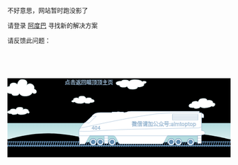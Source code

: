 不好意思，网站暂时跑没影了 
<br>

请登录 [阿度巴](https://adu8.top) 寻找新的解决方案

请反馈此问题：

<script src="https://utteranc.es/client.js"
        repo="chemtour/chemtour"
        issue-term="chemtour-enhancement-issues"
        label="🤝enhancement"
        theme="github-light"
        crossorigin="anonymous"
        async>
</script>

<!-- HTML代码 -->
<div class="main">
		  <div>
		    <svg xmlns="http://www.w3.org/2000/svg" viewBox="0 0 1000 355">
		  <g id="ocean">
		    <path id="sky" class="st0" d="M0 0h1000v203.1H0z"/>
		    <linearGradient id="water_1_" gradientUnits="userSpaceOnUse" x1="500" y1="354" x2="500" y2="200.667">
		      <stop offset="0" stop-color="#fff"/>
		      <stop offset="1" stop-color="#b3dcdf"/>
		    </linearGradient>
		    <path id="water" fill="url(#water_1_)" d="M0 200.7h1000V354H0z"/>
		    <path id="land" class="st0" d="M0 273.4h1000V354H0z"/>
		    <g id="bumps">
		      <path class="st0" d="M0 275.2s83.8-28 180-28 197 28 197 28H0z"/>
		    <path class="st0" d="M377 275.2s54.7-28 117.5-28 128.6 28 128.6 28H377z"/>
		    <path class="st0" d="M623.2 275.2s83.7-28 179.9-28 196.9 28 196.9 28H623.2z"/>
		      <path class="st0" d="M-998 275.2s83.8-28 180-28 197 28 197 28h-377z"/>
		      <path class="st0" d="M-621 275.2s54.7-28 117.5-28 128.6 28 128.6 28H-621z"/>
		      <path class="st0" d="M-374.8 275.2s83.7-28 179.9-28S2 275.2 2 275.2h-376.8z"/>
		    </g>
		  </g>
		  <g id="tracks">
		    <path class="st2" d="M9.8 282.4h-3L0 307.6h3z"/>
		    <path class="st2" d="M19.8 282.4h-3L10 307.6h3z"/>
		    <path class="st2" d="M29.8 282.4h-3L20 307.6h3z"/>
		    <path class="st2" d="M39.8 282.4h-3L30 307.6h3z"/>
		    <path class="st2" d="M49.8 282.4h-3L40 307.6h3z"/>
		    <path class="st2" d="M59.8 282.4h-3L50 307.6h3z"/>
		    <path class="st2" d="M69.8 282.4h-3L60 307.6h3z"/>
		    <path class="st2" d="M79.8 282.4h-3L70 307.6h3z"/>
		    <path class="st2" d="M89.8 282.4h-3L80 307.6h3z"/>
		    <path class="st2" d="M99.8 282.4h-3L90 307.6h3z"/>
		    <path class="st2" d="M109.8 282.4h-3l-6.8 25.2h3z"/>
		    <path class="st2" d="M119.8 282.4h-3l-6.8 25.2h3z"/>
		    <path class="st2" d="M129.8 282.4h-3l-6.8 25.2h3z"/>
		    <path class="st2" d="M139.8 282.4h-3l-6.8 25.2h3z"/>
		    <path class="st2" d="M149.8 282.4h-3l-6.8 25.2h3z"/>
		    <path class="st2" d="M159.8 282.4h-3l-6.8 25.2h3z"/>
		    <path class="st2" d="M169.8 282.4h-3l-6.8 25.2h3z"/>
		    <path class="st2" d="M179.8 282.4h-3l-6.8 25.2h3z"/>
		    <path class="st2" d="M189.8 282.4h-3l-6.8 25.2h3z"/>
		    <path class="st2" d="M199.8 282.4h-3l-6.8 25.2h3z"/>
		    <path class="st2" d="M209.8 282.4h-3l-6.8 25.2h3z"/>
		    <path class="st2" d="M219.8 282.4h-3l-6.8 25.2h3z"/>
		    <path class="st2" d="M229.8 282.4h-3l-6.8 25.2h3z"/>
		    <path class="st2" d="M239.8 282.4h-3l-6.8 25.2h3z"/>
		    <path class="st2" d="M249.8 282.4h-3l-6.8 25.2h3z"/>
		    <path class="st2" d="M259.8 282.4h-3l-6.8 25.2h3z"/>
		    <path class="st2" d="M269.8 282.4h-3l-6.8 25.2h3z"/>
		    <path class="st2" d="M279.8 282.4h-3l-6.8 25.2h3z"/>
		    <path class="st2" d="M289.8 282.4h-3l-6.8 25.2h3z"/>
		    <path class="st2" d="M299.8 282.4h-3l-6.8 25.2h3z"/>
		    <path class="st2" d="M309.8 282.4h-3l-6.8 25.2h3z"/>
		    <path class="st2" d="M319.8 282.4h-3l-6.8 25.2h3z"/>
		    <path class="st2" d="M329.8 282.4h-3l-6.8 25.2h3z"/>
		    <path class="st2" d="M339.8 282.4h-3l-6.8 25.2h3z"/>
		    <path class="st2" d="M349.8 282.4h-3l-6.8 25.2h3z"/>
		    <path class="st2" d="M359.8 282.4h-3l-6.8 25.2h3z"/>
		    <path class="st2" d="M369.8 282.4h-3l-6.8 25.2h3z"/>
		    <path class="st2" d="M379.8 282.4h-3l-6.8 25.2h3z"/>
		    <path class="st2" d="M389.8 282.4h-3l-6.8 25.2h3z"/>
		    <path class="st2" d="M399.8 282.4h-3l-6.8 25.2h3z"/>
		    <path class="st2" d="M409.8 282.4h-3l-6.8 25.2h3z"/>
		    <path class="st2" d="M419.8 282.4h-3l-6.8 25.2h3z"/>
		    <path class="st2" d="M429.8 282.4h-3l-6.8 25.2h3z"/>
		    <path class="st2" d="M439.8 282.4h-3l-6.8 25.2h3z"/>
		    <path class="st2" d="M449.8 282.4h-3l-6.8 25.2h3z"/>
		    <path class="st2" d="M459.8 282.4h-3l-6.8 25.2h3z"/>
		    <path class="st2" d="M469.8 282.4h-3l-6.8 25.2h3z"/>
		    <path class="st2" d="M479.8 282.4h-3l-6.8 25.2h3z"/>
		    <path class="st2" d="M489.8 282.4h-3l-6.8 25.2h3z"/>
		    <path class="st2" d="M499.8 282.4h-3l-6.8 25.2h3z"/>
		    <path class="st2" d="M1000 282.4h-3l-6.8 25.2h3z"/>
		    <path class="st2" d="M990 282.4h-3l-6.8 25.2h3z"/>
		    <path class="st2" d="M980 282.4h-3l-6.8 25.2h3z"/>
		    <path class="st2" d="M970 282.4h-3l-6.8 25.2h3z"/>
		    <path class="st2" d="M960 282.4h-3l-6.8 25.2h3z"/>
		    <path class="st2" d="M950 282.4h-3l-6.8 25.2h3z"/>
		    <path class="st2" d="M940 282.4h-3l-6.8 25.2h3z"/>
		    <path class="st2" d="M930 282.4h-3l-6.8 25.2h3z"/>
		    <path class="st2" d="M920 282.4h-3l-6.8 25.2h3z"/>
		    <path class="st2" d="M910 282.4h-3l-6.8 25.2h3z"/>
		    <path class="st2" d="M900 282.4h-3l-6.8 25.2h3z"/>
		    <path class="st2" d="M890 282.4h-3l-6.8 25.2h3z"/>
		    <path class="st2" d="M880 282.4h-3l-6.8 25.2h3z"/>
		    <path class="st2" d="M870 282.4h-3l-6.8 25.2h3z"/>
		    <path class="st2" d="M860 282.4h-3l-6.8 25.2h3z"/>
		    <path class="st2" d="M850 282.4h-3l-6.8 25.2h3z"/>
		    <path class="st2" d="M840 282.4h-3l-6.8 25.2h3z"/>
		    <path class="st2" d="M830 282.4h-3l-6.8 25.2h3z"/>
		    <path class="st2" d="M820 282.4h-3l-6.8 25.2h3z"/>
		    <path class="st2" d="M810 282.4h-3l-6.8 25.2h3z"/>
		    <path class="st2" d="M800 282.4h-3l-6.8 25.2h3z"/>
		    <path class="st2" d="M790 282.4h-3l-6.8 25.2h3z"/>
		    <path class="st2" d="M780 282.4h-3l-6.8 25.2h3z"/>
		    <path class="st2" d="M770 282.4h-3l-6.8 25.2h3z"/>
		    <path class="st2" d="M760 282.4h-3l-6.8 25.2h3z"/>
		    <path class="st2" d="M750 282.4h-3l-6.8 25.2h3z"/>
		    <path class="st2" d="M740 282.4h-3l-6.8 25.2h3z"/>
		    <path class="st2" d="M730 282.4h-3l-6.8 25.2h3z"/>
		    <path class="st2" d="M720 282.4h-3l-6.8 25.2h3z"/>
		    <path class="st2" d="M710 282.4h-3l-6.8 25.2h3z"/>
		    <path class="st2" d="M700 282.4h-3l-6.8 25.2h3z"/>
		    <path class="st2" d="M690 282.4h-3l-6.8 25.2h3z"/>
		    <path class="st2" d="M680 282.4h-3l-6.8 25.2h3z"/>
		    <path class="st2" d="M670 282.4h-3l-6.8 25.2h3z"/>
		    <path class="st2" d="M660 282.4h-3l-6.8 25.2h3z"/>
		    <path class="st2" d="M650 282.4h-3l-6.8 25.2h3z"/>
		    <path class="st2" d="M640 282.4h-3l-6.8 25.2h3z"/>
		    <path class="st2" d="M630 282.4h-3l-6.8 25.2h3z"/>
		    <path class="st2" d="M620 282.4h-3l-6.8 25.2h3z"/>
		    <path class="st2" d="M610 282.4h-3l-6.8 25.2h3z"/>
		    <path class="st2" d="M600 282.4h-3l-6.8 25.2h3z"/>
		    <path class="st2" d="M590 282.4h-3l-6.8 25.2h3z"/>
		    <path class="st2" d="M580 282.4h-3l-6.8 25.2h3z"/>
		    <path class="st2" d="M570 282.4h-3l-6.8 25.2h3z"/>
		    <path class="st2" d="M560 282.4h-3l-6.8 25.2h3z"/>
		    <g>
		      <path class="st2" d="M-490.2 282.4h-3l-6.8 25.2h3z"/>
		      <path class="st2" d="M-480.2 282.4h-3l-6.8 25.2h3z"/>
		      <path class="st2" d="M-470.2 282.4h-3l-6.8 25.2h3z"/>
		      <path class="st2" d="M-460.2 282.4h-3l-6.8 25.2h3z"/>
		      <path class="st2" d="M-450.2 282.4h-3l-6.8 25.2h3z"/>
		      <path class="st2" d="M-440.2 282.4h-3l-6.8 25.2h3z"/>
		      <path class="st2" d="M-430.2 282.4h-3l-6.8 25.2h3z"/>
		      <path class="st2" d="M-420.2 282.4h-3l-6.8 25.2h3z"/>
		      <path class="st2" d="M-410.2 282.4h-3l-6.8 25.2h3z"/>
		      <path class="st2" d="M-400.2 282.4h-3l-6.8 25.2h3z"/>
		      <path class="st2" d="M-390.2 282.4h-3l-6.8 25.2h3z"/>
		      <path class="st2" d="M-380.2 282.4h-3l-6.8 25.2h3z"/>
		      <path class="st2" d="M-370.2 282.4h-3l-6.8 25.2h3z"/>
		      <path class="st2" d="M-360.2 282.4h-3l-6.8 25.2h3z"/>
		      <path class="st2" d="M-350.2 282.4h-3l-6.8 25.2h3z"/>
		      <path class="st2" d="M-340.2 282.4h-3l-6.8 25.2h3z"/>
		      <path class="st2" d="M-330.2 282.4h-3l-6.8 25.2h3z"/>
		      <path class="st2" d="M-320.2 282.4h-3l-6.8 25.2h3z"/>
		      <path class="st2" d="M-310.2 282.4h-3l-6.8 25.2h3z"/>
		      <path class="st2" d="M-300.2 282.4h-3l-6.8 25.2h3z"/>
		      <path class="st2" d="M-290.2 282.4h-3l-6.8 25.2h3z"/>
		      <path class="st2" d="M-280.2 282.4h-3l-6.8 25.2h3z"/>
		      <path class="st2" d="M-270.2 282.4h-3l-6.8 25.2h3z"/>
		      <path class="st2" d="M-260.2 282.4h-3l-6.8 25.2h3z"/>
		      <path class="st2" d="M-250.2 282.4h-3l-6.8 25.2h3z"/>
		      <path class="st2" d="M-240.2 282.4h-3l-6.8 25.2h3z"/>
		      <path class="st2" d="M-230.2 282.4h-3l-6.8 25.2h3z"/>
		      <path class="st2" d="M-220.2 282.4h-3l-6.8 25.2h3z"/>
		      <path class="st2" d="M-210.2 282.4h-3l-6.8 25.2h3z"/>
		      <path class="st2" d="M-200.2 282.4h-3l-6.8 25.2h3z"/>
		      <path class="st2" d="M-190.2 282.4h-3l-6.8 25.2h3z"/>
		      <path class="st2" d="M-180.2 282.4h-3l-6.8 25.2h3z"/>
		      <path class="st2" d="M-170.2 282.4h-3l-6.8 25.2h3z"/>
		      <path class="st2" d="M-160.2 282.4h-3l-6.8 25.2h3z"/>
		      <path class="st2" d="M-150.2 282.4h-3l-6.8 25.2h3z"/>
		      <path class="st2" d="M-140.2 282.4h-3l-6.8 25.2h3z"/>
		      <path class="st2" d="M-130.2 282.4h-3l-6.8 25.2h3z"/>
		      <path class="st2" d="M-120.2 282.4h-3l-6.8 25.2h3z"/>
		      <path class="st2" d="M-110.2 282.4h-3l-6.8 25.2h3z"/>
		      <path class="st2" d="M-100.2 282.4h-3l-6.8 25.2h3z"/>
		      <path class="st2" d="M-90.2 282.4h-3l-6.8 25.2h3z"/>
		      <path class="st2" d="M-80.2 282.4h-3l-6.8 25.2h3z"/>
		      <path class="st2" d="M-70.2 282.4h-3l-6.8 25.2h3z"/>
		      <path class="st2" d="M-60.2 282.4h-3l-6.8 25.2h3z"/>
		      <path class="st2" d="M-50.2 282.4h-3l-6.8 25.2h3z"/>
		      <path class="st2" d="M-40.2 282.4h-3l-6.8 25.2h3z"/>
		      <path class="st2" d="M-30.2 282.4h-3l-6.8 25.2h3z"/>
		      <path class="st2" d="M-20.2 282.4h-3l-6.8 25.2h3z"/>
		      <path class="st2" d="M-10.2 282.4h-3l-6.8 25.2h3z"/>
		      <path class="st2" d="M-.2 282.4h-3l-6.8 25.2h3z"/>
		      <path class="st2" d="M500 282.4h-3l-6.8 25.2h3z"/>
		      <path class="st2" d="M490 282.4h-3l-6.8 25.2h3z"/>
		      <path class="st2" d="M480 282.4h-3l-6.8 25.2h3z"/>
		      <path class="st2" d="M470 282.4h-3l-6.8 25.2h3z"/>
		      <path class="st2" d="M460 282.4h-3l-6.8 25.2h3z"/>
		      <path class="st2" d="M450 282.4h-3l-6.8 25.2h3z"/>
		      <path class="st2" d="M440 282.4h-3l-6.8 25.2h3z"/>
		      <path class="st2" d="M430 282.4h-3l-6.8 25.2h3z"/>
		      <path class="st2" d="M420 282.4h-3l-6.8 25.2h3z"/>
		      <path class="st2" d="M410 282.4h-3l-6.8 25.2h3z"/>
		      <path class="st2" d="M400 282.4h-3l-6.8 25.2h3z"/>
		      <path class="st2" d="M390 282.4h-3l-6.8 25.2h3z"/>
		      <path class="st2" d="M380 282.4h-3l-6.8 25.2h3z"/>
		      <path class="st2" d="M370 282.4h-3l-6.8 25.2h3z"/>
		      <path class="st2" d="M360 282.4h-3l-6.8 25.2h3z"/>
		      <path class="st2" d="M350 282.4h-3l-6.8 25.2h3z"/>
		      <path class="st2" d="M340 282.4h-3l-6.8 25.2h3z"/>
		      <path class="st2" d="M330 282.4h-3l-6.8 25.2h3z"/>
		      <path class="st2" d="M320 282.4h-3l-6.8 25.2h3z"/>
		      <path class="st2" d="M310 282.4h-3l-6.8 25.2h3z"/>
		      <path class="st2" d="M300 282.4h-3l-6.8 25.2h3z"/>
		      <path class="st2" d="M290 282.4h-3l-6.8 25.2h3z"/>
		      <path class="st2" d="M280 282.4h-3l-6.8 25.2h3z"/>
		      <path class="st2" d="M270 282.4h-3l-6.8 25.2h3z"/>
		      <path class="st2" d="M260 282.4h-3l-6.8 25.2h3z"/>
		      <path class="st2" d="M250 282.4h-3l-6.8 25.2h3z"/>
		      <path class="st2" d="M240 282.4h-3l-6.8 25.2h3z"/>
		      <path class="st2" d="M230 282.4h-3l-6.8 25.2h3z"/>
		      <path class="st2" d="M220 282.4h-3l-6.8 25.2h3z"/>
		      <path class="st2" d="M210 282.4h-3l-6.8 25.2h3z"/>
		      <path class="st2" d="M200 282.4h-3l-6.8 25.2h3z"/>
		      <path class="st2" d="M190 282.4h-3l-6.8 25.2h3z"/>
		      <path class="st2" d="M180 282.4h-3l-6.8 25.2h3z"/>
		      <path class="st2" d="M170 282.4h-3l-6.8 25.2h3z"/>
		      <path class="st2" d="M160 282.4h-3l-6.8 25.2h3z"/>
		      <path class="st2" d="M150 282.4h-3l-6.8 25.2h3z"/>
		      <path class="st2" d="M140 282.4h-3l-6.8 25.2h3z"/>
		      <path class="st2" d="M130 282.4h-3l-6.8 25.2h3z"/>
		      <path class="st2" d="M120 282.4h-3l-6.8 25.2h3z"/>
		      <path class="st2" d="M110 282.4h-3l-6.8 25.2h3z"/>
		      <path class="st2" d="M100 282.4h-3l-6.8 25.2h3z"/>
		      <path class="st2" d="M90 282.4h-3l-6.8 25.2h3z"/>
		      <path class="st2" d="M80 282.4h-3l-6.8 25.2h3z"/>
		      <path class="st2" d="M70 282.4h-3l-6.8 25.2h3z"/>
		      <path class="st2" d="M60 282.4h-3l-6.8 25.2h3z"/>
		    </g>
		    <path class="st2" d="M550 282.4h-3l-6.8 25.2h3z"/>
		    <path class="st2" d="M540 282.4h-3l-6.8 25.2h3z"/>
		    <path class="st2" d="M530 282.4h-3l-6.8 25.2h3z"/>
		    <path class="st2" d="M520 282.4h-3l-6.8 25.2h3z"/>
		    <path class="st2" d="M510 282.4h-3l-6.8 25.2h3z"/>
		    <path class="st2" d="M550 282.4h-3l-6.8 25.2h3z"/>
		    <path class="st2" d="M540 282.4h-3l-6.8 25.2h3z"/>
		    <path class="st2" d="M530 282.4h-3l-6.8 25.2h3z"/>
		    <path class="st2" d="M520 282.4h-3l-6.8 25.2h3z"/>
		    <path class="st2" d="M510 282.4h-3l-6.8 25.2h3z"/>
		    <path class="st3" d="M-499.5 300.2H1000v5.1H-499.5z"/>
		    <path class="st3" d="M-499.5 283.8H1000v2.8H-499.5z"/>
		  </g>
		  <g id="cloudsAll">
		    <path id="cloud1" class="st4" d="M19.5 69.7s-21.3.5-25-12.2c0 0-4.3-21.3 16-21.8 0 0-2.1-12.2 12.2-14.9 0 0 15-3.2 21.3 6.9 0 0 3.6-20.7 17.8-22.3 0 0 24-3 26.6 13.1 0 0 .1 9.5-2.8 13.5 0 0 9.5-15 26.5-4.8 0 0 12.1 7.9 7 20.2 0 0 16 4.8 10.1 18.1 0 0-10.2 8.5-17.1-1.1 0 0-5.5 16-32.5 16 0 0-19.1 2.1-27-13.3 0 0 .5 10.1-13.3 10.6-.1 0-20.3 3.2-19.8-8z"/>
		    <path id="cloud3" class="st4" d="M836 132s-18.3 2.1-22.2-4.9c0 0-4.9-11.8 12.5-13.8 0 0-2.5-6.8 9.7-9.6 0 0 12.7-3.1 18.7 2.1 0 0 2-12.2 14-14.3 0 0 16.6-3.3 23.7 2.1 0 0 4.8 3.9 2.4 6.5 0 0 3.1-4.8 18.4-.4 0 0 10.9 3.5 7.2 11 0 0 13.8-1.5 9.7 9.5 0 0-4.1 10.8-15.5 4.8 0 0-3.1 5.6-26.4 7.9 0 0-16.3 2.8-24-5.3 0 0 1 5.7-10.8 7.2-.1.1-17.2 3.6-17.4-2.8z"/>
		    <path id="cloud2" class="st4" d="M19.3 159.5s-15.9.6-18.8-5.1c0 0-3.4-9.5 11.7-10.1 0 0-1.7-5.5 9-6.9 0 0 11.2-1.7 16 2.8 0 0 2.5-9.4 13.1-10.3 0 0 17.9-1.8 20 5.4 0 0 .2 4.3-2 6.1 0 0 6.9-6.9 19.8-2.6 0 0 9.1 3.4 5.5 9 0 0 6.5 0 4.5 6.7 0 0-2.6 5.6-9.6 1 0 0-4 7.3-24.2 7.7 0 0-14.2 1.3-20.4-5.5 0 0 .5 4.5-9.8 5 0 .1-15 1.8-14.8-3.2z"/>
		    <path id="cloud4" class="st4" d="M370.3 109.5s15.9.6 18.8-5.1c0 0 3.4-9.5-11.7-10.1 0 0 1.7-5.5-9-6.9 0 0-11.2-1.7-16 2.8 0 0-2.5-9.4-13.1-10.3 0 0-17.9-1.8-20 5.4 0 0-.2 4.3 2 6.1 0 0-6.9-6.9-19.8-2.6 0 0-9.1 3.4-5.5 9 0 0-12 1.9-7.7 8 0 0 7.5 4 12.8-.2 0 0 4 7.3 24.2 7.7 0 0 14.2 1.3 20.4-5.5 0 0-.5 4.5 9.8 5 0 0 15.1 1.7 14.8-3.3z"/>
		    <path id="cloud5" class="st4" d="M511.7 12.4s-21.3-.3-25 7c0 0-4.3 12.2 16 12.5 0 0-2.1 7 12.2 8.6 0 0 15 1.8 21.3-4 0 0 3.6 11.9 17.8 12.8 0 0 19.5 1.6 27-4.4 0 0 5-4.4 2.1-6.7 0 0 4.1 4.4 21.2-1.5 0 0 12.1-4.6 7-11.6 0 0 16-2.8 10.1-10.4 0 0-10.2-4.9-17.1.6 0 0-5.5-9.2-32.5-9.2 0 0-19.1-1.2-27 7.6 0 0 .5-5.8-13.3-6.1-.1.2-20.3-1.6-19.8 4.8z"/>
		  </g>
		  <g id="train">
		    <path fill="#b3dcdf" d="M344.5 248.5h507.2v37.8H344.5z"/>
		    <g id="wheels">
		      <circle class="st6" cx="384.1" cy="285.6" r="15.1"/>
		      <path class="st2" d="M384.1 295.7c-5.6 0-10.1-4.5-10.1-10.1s4.5-10.1 10.1-10.1 10.1 4.5 10.1 10.1c0 5.5-4.6 10.1-10.1 10.1z"/>
		      <circle class="st6" cx="416.1" cy="285.6" r="15.1"/>
		      <path class="st2" d="M416.1 295.7c-5.6 0-10.1-4.5-10.1-10.1s4.5-10.1 10.1-10.1 10.1 4.5 10.1 10.1c0 5.5-4.6 10.1-10.1 10.1z"/>
		      <circle class="st6" cx="469.1" cy="285.6" r="15.1"/>
		      <path class="st2" d="M469.1 295.7c-5.6 0-10.1-4.5-10.1-10.1s4.5-10.1 10.1-10.1 10.1 4.5 10.1 10.1c0 5.5-4.6 10.1-10.1 10.1z"/>
		      <circle class="st6" cx="734.1" cy="285.6" r="15.1"/>
		      <path class="st2" d="M734.1 295.7c-5.6 0-10.1-4.5-10.1-10.1s4.5-10.1 10.1-10.1 10.1 4.5 10.1 10.1c0 5.5-4.6 10.1-10.1 10.1z"/>
		      <circle class="st6" cx="766.1" cy="285.6" r="15.1"/>
		      <path class="st2" d="M766.1 295.7c-5.6 0-10.1-4.5-10.1-10.1s4.5-10.1 10.1-10.1 10.1 4.5 10.1 10.1c0 5.5-4.6 10.1-10.1 10.1z"/>
		      <circle class="st6" cx="821.1" cy="285.6" r="15.1"/>
		      <path class="st2" d="M821.1 295.7c-5.6 0-10.1-4.5-10.1-10.1s4.5-10.1 10.1-10.1 10.1 4.5 10.1 10.1c0 5.5-4.6 10.1-10.1 10.1z"/>
		    </g>
		    <path id="bracefront" class="st7" d="M383.2 285.6h88.1"/>
		    <path id="braceback" class="st7" d="M733.2 285.6h88.1"/>
		    <g id="car-layers">
		      <path id="car" class="st8" d="M321.8 300.7v-32.4s1.2.7-1.5-2.4v-29.1s3.1-11.6 10.7-21.1c0 0 7.6-12 15.5-17.5h1.3s10.2-4.9 30.9-28h.6s-.9-1.4 0-2.7c0 0 10.1-10.5 21-12.3 0 0 9.4-1.8 20.2-1.8h47.7V151H492v-1.1h10.1v1.1h19v2.2s8.2.9 19.2-4.2c0 0 1.4-1.1 28.8-1.1h291.5v6.8h7.5v2.2s12.2-.6 12.2 9.8V177l-10-.1v57.9s14.9-.5 14.9 10.2c0 0 1 9-14.9 8.9v3.8H719.5s-2.4.1-4.3 3l-15 29s-2.9 5.1-10.8 5.1H504.3s-2.9.1-6.1-5l-13.1-25s-4.5-7.1-11.8-7.1H369v2.4s-3.2 1.3-7.1 8.7L351.4 289s-2.9 6.3-6.9 6.4h-17.8l-4.9 5.3z"/>
		      <path id="streamline-outine" class="st8" d="M320.3 236.6s1.4-6.8 4.4-11.3c0 0 .1-2.3 23.2-6.3l78-16.6s103.3-21.1 134.9-26.1c0 0 93.3-16 120.5-17.9 0 0 57.6-4.3 100-4.1h88.9v63.4s-10.3 5.4-17.1 5.3c0 0-305.6 4.9-366.3 8.1 0 0-100.3 4.8-119.1 6.8 0-.1-46.6 1.2-47.4-1.3z"/>
		      <g id="window-grate">
		        <path class="st9" d="M739.5 182.6H854"/>
		        <path class="st9" d="M739.5 177.6H854"/>
		        <path class="st9" d="M739.5 172.6H854"/>
		        <path class="st9" d="M739.5 167.6H854"/>
		        <path class="st9" d="M739.5 161.4H854v26.1H739.5z"/>
		      </g>
		      <path class="st9" d="M320.3 257.8h549.9"/>
		      <g id="Text">
		        <text transform="translate(377.037 230.025)" class="st8 st10" font-size="21">
		          404
		        </text>
		        <text transform="translate(557 213.994)" class="st8 st10" font-size="24.025">
		        微信请加公众号:aimtoptop
		        </text>
				<text transform="translate(257.5 27.99)" class="st8 st10" font-size="24.025">
		        点击返回<a href="https://aim.aimtop.top">瞄顶顶</a>主页
		        </text>
		      </g>
		      <g id="ladders">
		        <g id="ladder-f">
		          <path id="front-ladder" class="st8" d="M433.8 258.4h17.8v34.8h-17.8z"/>
		          <path id="fb-rung" class="st9" d="M433.8 281.1h17.7"/>
		          <path id="ft-rung" class="st9" d="M433.8 268.6h17.7"/>
		        </g>
		        <g id="ladder-b">
		          <path id="ladder-back" class="st8" d="M851.8 257.8h17.8v34.8h-17.8z"/>
		          <path id="bt-rung" class="st9" d="M851.8 268.6h17.7"/>
		          <path id="bb-rung" class="st9" d="M851.8 281.1h17.7"/>
		        </g>
		      </g>
		      <path id="window-front" class="st8" d="M350.5 196.4s-.4 3.9 15.2 4.3l32.3-30.3s-18.2 1.1-19-.8l-28.5 26.8z"/>
		    </g>
		  </g>
		</svg>
		  </div>
</div>
  <style>.main{
  margin-top: 15%;
}

.st0{fill:#fff}
.st2{fill:#5d89af}
.st3{fill:#709abf}
.st4,.st6{
  fill:#fff;
  stroke:#b3dcdf;
  stroke-miterlimit:10
}
.st6{
  stroke:#5d89af;
  stroke-width:2
}
.st7,.st8,.st9{
  stroke:#709abf;
  stroke-miterlimit:10
}

.st7{
  stroke-width:5;
  stroke-linecap:round;
  fill:none
}
.st8,.st9{
  fill:#fff
}
.st9{
  fill:none
}
.st10{
  
}

#cloud1{
  animation: cloud003 15s linear infinite;
}

#cloud2{
  animation: cloud002 25s linear infinite;
}

#cloud3{
  animation: cloud003 20s linear infinite;
}

#cloud4{
  animation: float 4s linear infinite;
}

#cloud5{
  animation: float 8s linear infinite;
}

#cloud7{
  animation: float 5s linear infinite;
}

#tracks{
  animation: slide 650ms linear infinite;
}

#bumps{
  animation: land 10000ms linear infinite;
}

@keyframes jig {
    0% { transform: translateY(0px); }
    50% { transform: translateY(1px); }
    100% { transform: translateY(0px); }
}

#car-layers{
  animation: jig 0.35s linear infinite;
}

@keyframes land {
    from { transform: translateX(0); }
    to { transform: translateX(1000px); }
}


@keyframes slide {
    from { transform: translateX(0px); }
    to { transform: translateX(100px); }
}

/* @keyframes cloudFloat {
  0% { transform: translateX(0) translateY(3px); }
  100% { transform: translateX(1000px) translateY(0); }
} */

@keyframes cloud001 {
  0% { transform: translateX(-1000px) translateY(3px); }
  100% { transform: translateX(1000px) translateY(0); }
}

@keyframes cloud002 {
  0% { transform: translateX(-1000px) translateY(3px); }
  100% { transform: translateX(1000px) translateY(0); }
}

@keyframes cloud003 {
  0% { transform: translateX(-1000px) translateY(3px); }
  100% { transform: translateX(1000px) translateY(0); }
}

@keyframes float {
    0% { transform: translateY(0px) translateX(0); }
    50% { transform: translateY(8px) translateX(5px); }
    100% { transform: translateY(0px) translateX(0); }
}

#bracefront, #braceback{
  animation: braces 1s linear infinite;
}

@keyframes braces {
    0% { transform: translateX(-2px); }
  25% { transform: translateX(3px); }
    50% { transform: translateX(-2px); }
    75% { transform: translateX(3px); }
  100% { transform: translateX(-2px); }
}</style>
